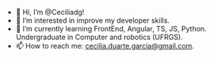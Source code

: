 - 👋 Hi, I’m @Ceciliadg!
- 👀 I’m interested in improve my developer skills.
- 🌱 I’m currently learning FrontEnd, Angular, TS, JS, Python. Undergraduate in Computer and robotics (UFRGS).
- 📫 How to reach me: cecilia.duarte.garcia@gmail.com.

<!---
Ceciliadg/Ceciliadg is a ✨ special ✨ repository because its `README.md` (this file) appears on your GitHub profile.
You can click the Preview link to take a look at your changes.
--->
